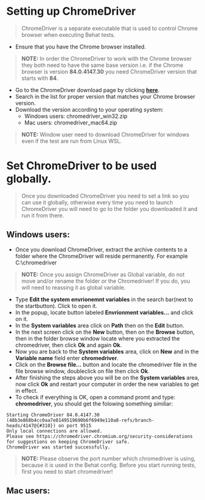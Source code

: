 # Setting up ChromeDriver
> ChromeDriver is a separate executable that is used to control Chrome browser when executing Behat tests.
* Ensure that you have the Chrome browser installed.
> **NOTE:** In order the ChromeDriver to work with the Chrome browser they both need to have the same base version i.e. if the Chrome browser is version **84.0.4147.30** you need ChromeDriver version that starts with **84**.
* Go to the ChromeDriver download page by clicking [**here**](https://chromedriver.chromium.org/downloads). 
* Search in the list for proper version that matches your Chrome browser version.
* Download the version according to your operating system:
  - Windows users: chromedriver_win32.zip
  - Mac users: chromedriver_mac64.zip
> **NOTE:** Window user need to download ChromeDriver for windows even if the test are run from Linux WSL.
# Set ChromeDriver to be used globally.
> Once you downloaded ChromeDriver you need to set a link so you can use it globally, otherwise every time you need to launch ChromeDriver you will need to go to the folder you downloaded it and run it from there.
## Windows users:
* Once you download ChromeDriver, extract the archive contents to a folder where the ChromeDriver will reside permanently. For example C:\chromedriver
> **NOTE:** Once you assign ChromeDriver as Global variable, do not move and/or rename the folder or the Chromedriver! If you do, you will need to reassing it as global variable.
* Type **Edit the system envrionemnt variables** in the search bar(next to the startbutton). Click to open it.
* In the popup, locate button labeled **Envrionment variables...** and click on it.
* In the **System variables** area click on **Path** then on the **Edit** button.
* In the next screen click on the **New** button, then on the **Browse** button, then in the folder browse window locate where you extracted the chromedriver, then click **Ok** and again **Ok**.
* Now you are back to the **System variables** area, click on **New** and in the **Variable name** field enter **chromedriver**.
* Click on the **Browse file...** button and locate the chromedriver file in the file browse window, doubleclick on file then click **Ok**.
* After finishing the steps above you will be on the **System variables** area, now click **Ok** and restart your computer in order the new variables to get in effect.
* To check if everything is OK, open a command promt and type: **chromedriver**, you should get the folowing something similiar:
```
Starting ChromeDriver 84.0.4147.30 (48b3e868b4cc0aa7e8149519690b6f6949e110a8-refs/branch-heads/4147@{#310}) on port 9515
Only local connections are allowed.
Please see https://chromedriver.chromium.org/security-considerations for suggestions on keeping ChromeDriver safe.
ChromeDriver was started successfully.
```
> **NOTE:** Please observe the port number which chromedriver is using, because it is used in the Behat config. Before you start running tests, first you need to start chromedriver!
## Mac users:

